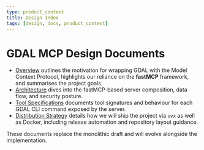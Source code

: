 ```yaml
---
type: product_context
title: Design Index
tags: [design, docs, product_context]
---
```


# GDAL MCP Design Documents

- [Overview](overview.md) outlines the motivation for wrapping GDAL with the Model Context Protocol, highlights our reliance on the **fastMCP** framework, and summarises the project goals.
- [Architecture](architecture.md) dives into the fastMCP-based server composition, data flow, and security posture.
- [Tool Specifications](tools.md) documents tool signatures and behaviour for each GDAL CLI command exposed by the server.
- [Distribution Strategy](distribution.md) details how we will ship the project via `uvx` as well as Docker, including release automation and repository layout guidance.

These documents replace the monolithic draft and will evolve alongside the implementation.
